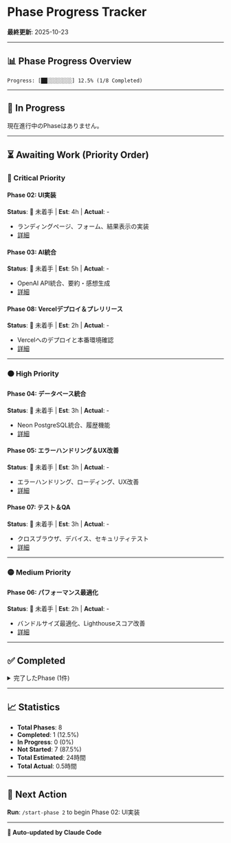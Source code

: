 # Phase Progress Tracker

**最終更新**: 2025-10-23

---

## 📊 Phase Progress Overview

```
Progress: [██░░░░░░░░] 12.5% (1/8 Completed)
```

---

## 🔄 In Progress

現在進行中のPhaseはありません。

---

## ⏳ Awaiting Work (Priority Order)

### 🔴 Critical Priority


#### Phase 02: UI実装
**Status**: 🔴 未着手 | **Est**: 4h | **Actual**: -
- ランディングページ、フォーム、結果表示の実装
- [詳細](./phase-02-ui-implementation.md)

#### Phase 03: AI統合
**Status**: 🔴 未着手 | **Est**: 5h | **Actual**: -
- OpenAI API統合、要約・感想生成
- [詳細](./phase-03-ai-integration.md)

#### Phase 08: Vercelデプロイ＆プレリリース
**Status**: 🔴 未着手 | **Est**: 2h | **Actual**: -
- Vercelへのデプロイと本番環境確認
- [詳細](./phase-08-deployment.md)

---

### 🟠 High Priority

#### Phase 04: データベース統合
**Status**: 🔴 未着手 | **Est**: 3h | **Actual**: -
- Neon PostgreSQL統合、履歴機能
- [詳細](./phase-04-database-integration.md)

#### Phase 05: エラーハンドリング＆UX改善
**Status**: 🔴 未着手 | **Est**: 3h | **Actual**: -
- エラーハンドリング、ローディング、UX改善
- [詳細](./phase-05-error-handling-ux.md)

#### Phase 07: テスト＆QA
**Status**: 🔴 未着手 | **Est**: 3h | **Actual**: -
- クロスブラウザ、デバイス、セキュリティテスト
- [詳細](./phase-07-testing-qa.md)

---

### 🟡 Medium Priority

#### Phase 06: パフォーマンス最適化
**Status**: 🔴 未着手 | **Est**: 2h | **Actual**: -
- バンドルサイズ最適化、Lighthouseスコア改善
- [詳細](./phase-06-performance-optimization.md)

---

## ✅ Completed

<details>
<summary>完了したPhase (1件)</summary>

### Phase 01: プロジェクトセットアップ
**Status**: 🟢 完了 | **Est**: 2h | **Actual**: 0.5h | **Completed**: 2025-10-23
- ✅ 依存関係のインストールと動作確認
- **Commit**: 8b2597c
- [詳細](./phase-01-project-setup.md)

</details>

---

## 📈 Statistics

- **Total Phases**: 8
- **Completed**: 1 (12.5%)
- **In Progress**: 0 (0%)
- **Not Started**: 7 (87.5%)
- **Total Estimated**: 24時間
- **Total Actual**: 0.5時間

---

## 🎯 Next Action

**Run**: `/start-phase 2` to begin Phase 02: UI実装

---

**🤖 Auto-updated by Claude Code**
